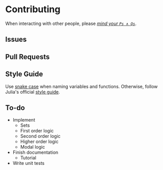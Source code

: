 
# Contributing

When interacting with other people, please [*mind your ```Ps ∧ Qs```*](https://en.wikipedia.org/wiki/Mind_your_Ps_and_Qs).


## Issues


## Pull Requests


## Style Guide

Use [snake case](https://en.wikipedia.org/wiki/Snake_case) when naming variables and functions. Otherwise, follow Julia's official [style guide](https://docs.julialang.org/en/v1/manual/style-guide/#Use-naming-conventions-consistent-with-Julia-base/).


## To-do

- Implement
    - Sets
    - First order logic
    - Second order logic
    - Higher order logic
    - Modal logic
- Finish documentation
    - Tutorial
- Write unit tests
